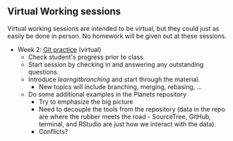 ## Virtual Working sessions

Virtual working sessions are intended to be virtual, but they could just as easily be done in person. No homework will be given out at these sessions.

* Week 2: [Git practice](https://learngitbranching.js.org) (virtual)
  * Check student's progress prior to class.
  * Start session by checking in and answering any outstanding questions.
  * Introduce *learngitbranching* and start through the material.
    * New topics will include branching, merging, rebasing, ...
  * Do some additional examples in the Planets repository
    * Try to emphasize the big picture
    * Need to decouple the tools from the repository (data in the repo are where the rubber meets the road - SourceTree, GitHub, terminal, and RStudio are just how we interact with the data).
    * Conflicts?
